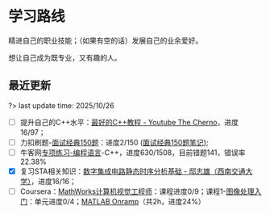 # 学习路线
精进自己的职业技能；（如果有空的话）发展自己的业余爱好。

想让自己成为既专业，又有趣的人。

## 最近更新

?> last update time: 2025/10/26

- [ ] 提升自己的C++水平：[最好的C++教程 - Youtube The Cherno](https://b23.tv/1Brsqit)，进度16/97；
- [ ] 力扣刷题-[面试经典150题](https://leetcode.cn/studyplan/top-interview-150/)：进度2/150 ([面试经典150题笔记](code/i150p));
- [ ] 牛客网[专项练习-编程语言](https://www.nowcoder.com/exam/intelligent?questionJobId=10&subTabName=intelligent_page&tagId=21003)-C++，进度630/1508，目前错题141，错误率22.38%
- [x] 复习STA相关知识：[数字集成电路静态时序分析基础 - 邸志雄（西南交通大学）](https://www.bilibili.com/video/BV1if4y1p7Dq)，进度16/16；
- [ ] Coursera：[MathWorks计算机视觉工程师](https://www.coursera.org/professional-certificates/mathworks-computer-vision-engineer)：课程进度0/9；课程1-[图像处理入门](https://www.coursera.org/learn/introduction-image-processing/home/welcome)：单元进度0/4；[MATLAB Onramp](https://matlabacademy.mathworks.com/details/matlab-onramp/gettingstarted)（共2h，进度24%）
